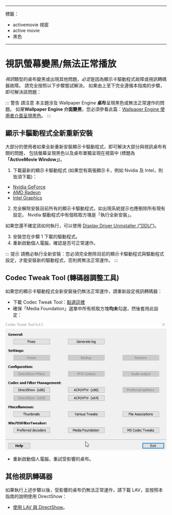 - - -
標籤：
  - activemovie 視窗
  - active movie
  - 黑色
- - -


# 視訊螢幕變黑/無法正常播放

*視訊*類型的桌布變黑或出現其他問題，*必定*是因為顯示卡驅動程式故障或視訊轉碼器故障。 請完全按照以下步驟嘗試解決。 如果由上至下完全遵循本指南的步驟，即可解決該問題：

::: 警告 請注意 本主題涉及 Wallpaper Engine **桌布**呈現黑色或無法正常運作的問題。 如果**Wallpaper Engine 介面變黑**，您必須參看此篇：[Wallpaper Engine 使用者介面呈現黑色](/interface/broken.html#wallpaper-engine-interface-is-black)。 :::

## 顯示卡驅動程式全新重新安裝

大部分的使用者如果全新重新安裝顯示卡驅動程式，即可解決大部分與視訊桌布有關的問題， 包括螢幕呈現黑色以及桌布單獨呈現在視窗中 (標題為 **「ActiveMovie Window」**)。

1. 下載最新的顯示卡驅動程式 (如果您有兩張顯示卡，例如 Nvidia 及 Intel，則皆須下載)：

* [Nvidia GeForce](https://www.nvidia.com/Download/index.aspx)
* [AMD Radeon](https://www.amd.com/support)
* [Intel Graphics](https://downloadcenter.intel.com/product/80939/Graphics-Drivers)

2. 完全解除安裝目前所有的顯示卡驅動程式，如出現系統提示也應刪除所有現有設定。 Nvidia 驅動程式中有個核取方塊是「執行全新安裝」。

如果您還不確定該如何執行，可以使用 [Display Driver Uninstaller ("DDU")](https://www.guru3d.com/files-details/display-driver-uninstaller-download.html)。

3. 安裝您在步驟 1 下載的驅動程式。
4. 重新啟動個人電腦，確認是否可正常運作。

::: 提示 請務必執行全新安裝：您必須完全刪除目前的顯示卡驅動程式與驅動程式設定，才能安裝新的驅動程式，否則將無法正常運作。 :::

## Codec Tweak Tool (轉碼器調整工具)

如果您的顯示卡驅動程式全新安裝後仍無法正常運作，請重新設定視訊轉碼器：

* 下載 Codec Tweak Tool：[點選這裡](https://www.codecguide.com/download_other.htm)
* 確保「Media Foundation」選單中所有核取方塊**均未**勾選，然後套用此設定：

![取消勾選 Media Foundation 選單中所有選項](./codectweak.gif)

* 重新啟動個人電腦，重試受影響的桌布。

## 其他視訊轉碼器

如果執行上述步驟以後，受影響的桌布仍無法正常運作，請下載 LAV，並按照本指南的說明使用 DirectShow：

* [使用 LAV 與 DirectShow](/videos/lav.html)。